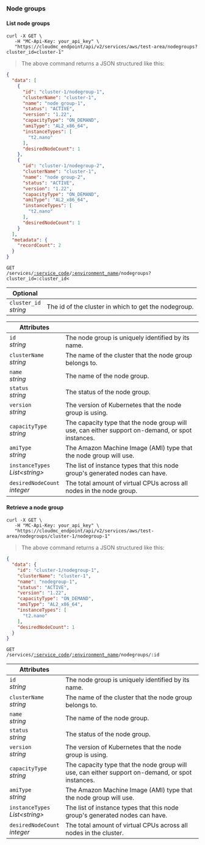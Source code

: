 ### Node groups
<!-------------------- RETRIEVE NODE GROUPS -------------------->

#### List node groups

```shell
curl -X GET \
   -H "MC-Api-Key: your_api_key" \
   "https://cloudmc_endpoint/api/v2/services/aws/test-area/nodegroups?cluster_id=cluster-1"
```
> The above command returns a JSON structured like this:

```json
{
  "data": [
    {
      "id": "cluster-1/nodegroup-1",
      "clusterName": "cluster-1",
      "name": "node group-1",
      "status": "ACTIVE",
      "version": "1.22",
      "capacityType": "ON_DEMAND",
      "amiType": "AL2_x86_64",
      "instanceTypes": [
        "t2.nano"
      ],
      "desiredNodeCount": 1
    },
    {
      "id": "cluster-1/nodegroup-2",
      "clusterName": "cluster-1",
      "name": "node group-2",
      "status": "ACTIVE",
      "version": "1.22",
      "capacityType": "ON_DEMAND",
      "amiType": "AL2_x86_64",
      "instanceTypes": [
        "t2.nano"
      ],
      "desiredNodeCount": 1
    }
  ],
  "metadata": {
    "recordCount": 2
  }
}
```

<code>GET /services/<a href="#administration-service-connections">:service_code</a>/<a href="#administration-environments">:environment_name</a>/nodegroups?cluster_id=:cluster_id<</code>

Optional | &nbsp; 
-------- | ------
`cluster_id` <br/> *string* | The id of the cluster in which to get the nodegroup.

Attributes | &nbsp;
------- | -----------
`id` <br/> *string* | The node group is uniquely identified by its name.
`clusterName` <br/> *string* | The name of the cluster that the node group belongs to.
`name` <br/> *string* | The name of the node group.
`status` <br/> *string* | The status of the node group.
`version` <br/> *string* | The version of Kubernetes that the node group is using.
`capacityType` <br/> *string* | The capacity type that the node group will use, can either support on-demand, or spot instances.
`amiType` <br/> *string* | The Amazon Machine Image (AMI) type that the node group will use.
`instanceTypes` <br/> *List&lt;string&gt;* | The list of instance types that this node group's generated nodes can have.
`desiredNodeCount` <br/> *integer* | The total amount of virtual CPUs across all nodes in the node group.

<!-------------------- RETRIEVE A NODE GROUP -------------------->

#### Retrieve a node group

```shell
curl -X GET \
   -H "MC-Api-Key: your_api_key" \
   "https://cloudmc_endpoint/api/v2/services/aws/test-area/nodegroups/cluster-1/nodegroup-1"
```
> The above command returns a JSON structured like this:

```json
{
  "data": {
    "id": "cluster-1/nodegroup-1",
    "clusterName": "cluster-1",
    "name": "nodegroup-1",
    "status": "ACTIVE",
    "version": "1.22",
    "capacityType": "ON_DEMAND",
    "amiType": "AL2_x86_64",
    "instanceTypes": [
      "t2.nano"
    ],
    "desiredNodeCount": 1
  }
}
```

<code>GET /services/<a href="#administration-service-connections">:service_code</a>/<a href="#administration-environments">:environment_name</a>/nodegroups/:id</a></code>


Attributes | &nbsp;
------- | -----------
`id` <br/> *string* | The node group is uniquely identified by its name.
`clusterName` <br/> *string* | The name of the cluster that the node group belongs to.
`name` <br/> *string* | The name of the node group.
`status` <br/> *string* | The status of the node group.
`version` <br/> *string* | The version of Kubernetes that the node group is using.
`capacityType` <br/> *string* | The capacity type that the node group will use, can either support on-demand, or spot instances.
`amiType` <br/> *string* | The Amazon Machine Image (AMI) type that the node group will use.
`instanceTypes` <br/> *List&lt;string&gt;* | The list of instance types that this node group's generated nodes can have.
`desiredNodeCount` <br/> *integer* | The total amount of virtual CPUs across all nodes in the cluster.
